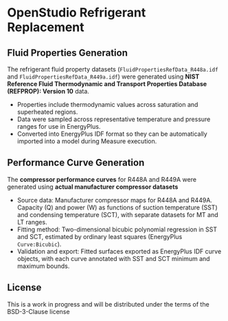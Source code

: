 
# OpenStudio Refrigerant Replacement

## Fluid Properties Generation
The refrigerant fluid property datasets (`FluidPropertiesRefData_R448a.idf` and `FluidPropertiesRefData_R449a.idf`) were generated using **NIST Reference Fluid Thermodynamic and Transport Properties Database (REFPROP): Version 10** data.  

- Properties include thermodynamic values across saturation and superheated regions.  
- Data were sampled across representative temperature and pressure ranges for use in EnergyPlus.  
- Converted into EnergyPlus IDF format so they can be automatically imported into a model during Measure execution.  

## Performance Curve Generation
The **compressor performance curves** for R448A and R449A were generated using **actual manufacturer compressor datasets**

- Source data: Manufacturer compressor maps for R448A and R449A. Capacity (Q) and power (W) as functions of suction temperature (SST) and condensing temperature (SCT), with separate datasets for MT and LT ranges.
- Fitting method: Two-dimensional bicubic polynomial regression in SST and SCT, estimated by ordinary least squares (EnergyPlus `Curve:Bicubic`).
- Validation and export: Fitted surfaces exported as EnergyPlus IDF curve objects, with each curve annotated with SST and SCT minimum and maximum bounds.


## License
This is a work in progress and will be distributed under the terms of the BSD-3-Clause license